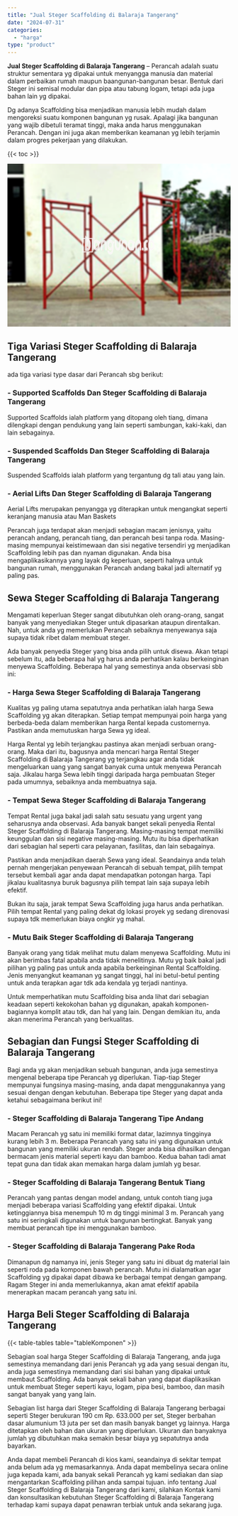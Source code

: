 ```yaml
---
title: "Jual Steger Scaffolding di Balaraja Tangerang"
date: "2024-07-31"
categories: 
  - "harga"
type: "product"
---
```


**Jual Steger Scaffolding di Balaraja Tangerang** – Perancah adalah suatu struktur sementara yg dipakai untuk menyangga manusia dan material dalam perbaikan rumah maupun baangunan-bangunan besar. Bentuk dari Steger ini semisal modular dan pipa atau tabung logam, tetapi ada juga bahan lain yg dipakai.

Dg adanya Scaffolding bisa menjadikan manusia lebih mudah dalam mengoreksi suatu komponen bangunan yg rusak. Apalagi jika bangunan yang wajib dibetuli teramat tinggi, maka anda harus menggunakan Perancah. Dengan ini juga akan memberikan keamanan yg lebih terjamin dalam progres pekerjaan yang dilakukan.

{{< toc >}}

![Jual Steger Scaffolding di Balaraja Tangerang](/images/sewa-scaffolding-steger-27.png)

## Tiga Variasi Steger Scaffolding di Balaraja Tangerang

ada tiga variasi type dasar dari Perancah sbg berikut:

### \- Supported Scaffolds Dan Steger Scaffolding di Balaraja Tangerang

Supported Scaffolds ialah platform yang ditopang oleh tiang, dimana dilengkapi dengan pendukung yang lain seperti sambungan, kaki-kaki, dan lain sebagainya.

### \- Suspended Scaffolds Dan Steger Scaffolding di Balaraja Tangerang

Suspended Scaffolds ialah platform yang tergantung dg tali atau yang lain.

### \- Aerial Lifts Dan Steger Scaffolding di Balaraja Tangerang

Aerial Lifts merupakan penyangga yg diterapkan untuk mengangkat seperti keranjang manusia atau Man Baskets

Perancah juga terdapat akan menjadi sebagian macam jenisnya, yaitu perancah andang, perancah tiang, dan perancah besi tanpa roda. Masing-masing mempunyai keistimewaan dan sisi negative tersendiri yg menjadikan Scaffolding lebih pas dan nyaman digunakan. Anda bisa mengaplikasikannya yang layak dg keperluan, seperti halnya untuk bangunan rumah, menggunakan Perancah andang bakal jadi alternatif yg paling pas.

## Sewa Steger Scaffolding di Balaraja Tangerang

Mengamati keperluan Steger sangat dibutuhkan oleh orang-orang, sangat banyak yang menyediakan Steger untuk dipasarkan ataupun direntalkan. Nah, untuk anda yg memerlukan Perancah sebaiknya menyewanya saja supaya tidak ribet dalam membuat steger.

Ada banyak penyedia Steger yang bisa anda pilih untuk disewa. Akan tetapi sebelum itu, ada beberapa hal yg harus anda perhatikan kalau berkeinginan menyewa Scaffolding. Beberapa hal yang semestinya anda observasi sbb ini:

### \- Harga Sewa Steger Scaffolding di Balaraja Tangerang

Kualitas yg paling utama sepatutnya anda perhatikan ialah harga Sewa Scaffolding yg akan diterapkan. Setiap tempat mempunyai poin harga yang berbeda-beda dalam memberikan harga Rental kepada customernya. Pastikan anda memutuskan harga Sewa yg ideal.

Harga Rental yg lebih terjangkau pastinya akan menjadi serbuan orang-orang. Maka dari itu, bagusnya anda mencari harga Rental Steger Scaffolding di Balaraja Tangerang yg terjangkau agar anda tidak mengeluarkan uang yang sangat banyak cuma untuk menyewa Perancah saja. Jikalau harga Sewa lebih tinggi daripada harga pembuatan Steger pada umumnya, sebaiknya anda membuatnya saja.

### \- Tempat Sewa Steger Scaffolding di Balaraja Tangerang

Tempat Rental juga bakal jadi salah satu sesuatu yang urgent yang seharusnya anda observasi. Ada banyak banget sekali penyedia Rental Steger Scaffolding di Balaraja Tangerang. Masing-masing tempat memiliki keunggulan dan sisi negative masing-masing. Mutu itu bisa diperhatikan dari sebagian hal seperti cara pelayanan, fasilitas, dan lain sebagainya.

Pastikan anda menjadikan daerah Sewa yang ideal. Seandainya anda telah pernah mengerjakan penyewaan Perancah di sebuah tempat, pilih tempat tersebut kembali agar anda dapat mendapatkan potongan harga. Tapi jikalau kualitasnya buruk bagusnya pilih tempat lain saja supaya lebih efektif.

Bukan itu saja, jarak tempat Sewa Scaffolding juga harus anda perhatikan. Pilih tempat Rental yang paling dekat dg lokasi proyek yg sedang direnovasi supaya tdk memerlukan biaya ongkir yg mahal.

### \- Mutu Baik Steger Scaffolding di Balaraja Tangerang

Banyak orang yang tidak melihat mutu dalam menyewa Scaffolding. Mutu ini akan berimbas fatal apabila anda tidak menelitinya. Mutu yg baik bakal jadi pilihan yg paling pas untuk anda apabila berkeinginan Rental Scaffolding. Jenis menyangkut keamanan yg sangat tinggi, hal ini betul-betul penting untuk anda terapkan agar tdk ada kendala yg terjadi nantinya.

Untuk memperhatikan mutu Scaffolding bisa anda lihat dari sebagian keadaan seperti kekokohan bahan yg digunakan, apakah komponen-bagiannya komplit atau tdk, dan hal yang lain. Dengan demikian itu, anda akan menerima Perancah yang berkualitas.

## Sebagian dan Fungsi Steger Scaffolding di Balaraja Tangerang

Bagi anda yg akan menjadikan sebuah bangunan, anda juga semestinya mengenal beberapa tipe Perancah yg diperlukan. Tiap-tiap Steger mempunyai fungsinya masing-masing, anda dapat menggunakannya yang sesuai dengan dengan kebutuhan. Beberapa tipe Steger yang dapat anda ketahui sebagaimana berikut ini!

### \- Steger Scaffolding di Balaraja Tangerang Tipe Andang

Macam Perancah yg satu ini memiliki format datar, lazimnya tingginya kurang lebih 3 m. Beberapa Perancah yang satu ini yang digunakan untuk bangunan yang memiliki ukuran rendah. Steger anda bisa dihasilkan dengan bermacam jenis material seperti kayu dan bamboo. Kedua bahan tadi amat tepat guna dan tidak akan memakan harga dalam jumlah yg besar.

### \- Steger Scaffolding di Balaraja Tangerang Bentuk Tiang

Perancah yang pantas dengan model andang, untuk contoh tiang juga menjadi beberapa variasi Scaffolding yang efektif dipakai. Untuk ketinggiannya bisa menempuh 10 m dg tinggi minimal 3 m. Perancah yang satu ini seringkali digunakan untuk bangunan bertingkat. Banyak yang membuat perancah tipe ini menggunakan bamboo.

### \- Steger Scaffolding di Balaraja Tangerang Pake Roda

Dimanapun dg namanya ini, jenis Steger yang satu ini dibuat dg material lain seperti roda pada komponen bawah perancah. Mutu ini dialamatkan agar Scaffolding yg dipakai dapat dibawa ke berbagai tempat dengan gampang. Ragam Steger ini anda memerlukannya, akan amat efektif apabila menerapkan macam perancah yang satu ini.

## Harga Beli Steger Scaffolding di Balaraja Tangerang

{{< table-tables table="tableKomponen" >}}

Sebagian soal harga Steger Scaffolding di Balaraja Tangerang, anda juga semestinya memandang dari jenis Perancah yg ada yang sesuai dengan itu, anda juga semestinya memandang dari sisi bahan yang dipakai untuk membaut Scaffolding. Ada banyak sekali bahan yang dapat diaplikasikan untuk membuat Steger seperti kayu, logam, pipa besi, bamboo, dan masih sangat banyak yang yang lain.

Sebagian list harga dari Steger Scaffolding di Balaraja Tangerang berbagai seperti Steger berukuran 190 cm Rp. 633.000 per set, Steger berbahan dasar alumunium 13 juta per set dan masih banyak banget yg lainnya. Harga ditetapkan oleh bahan dan ukuran yang diperlukan. Ukuran dan banyaknya jumlah yg dibutuhkan maka semakin besar biaya yg sepatutnya anda bayarkan.

Anda dapat membeli Perancah di kios kami, seandainya di sekitar tempat anda belum ada yg memasarkannya. Anda dapat membelinya secara online juga kepada kami, ada banyak sekali Perancah yg kami sediakan dan siap mengantarkan Scaffolding pilihan anda sampai tujuan. info tentang Jual Steger Scaffolding di Balaraja Tangerang dari kami, silahkan Kontak kami dan konsultasikan kebutuhan Steger Scaffolding di Balaraja Tangerang terhadap kami supaya dapat penawran terbiak untuk anda sekarang juga.
